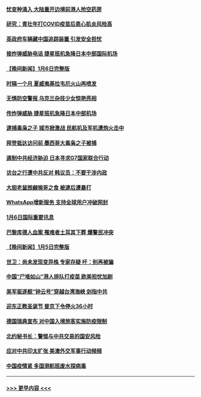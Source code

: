 #### [忧变种涌入 大陆重开边境前港人抢空药房](../pages/prog202/a103619386.md?t=01072143) 
#### [研究：青壮年打COVID疫苗后患心肌炎风险高](../pages/prog202/a103619391.md?t=01072143) 
#### [英政府车辆藏中国追踪装置 引发安全担忧](../pages/prog202/a103619395.md?t=01072143) 
#### [接炸弹威胁电话 捷星班机急降日本中部国际机场](../pages/prog202/a103619334.md?t=01072143) 
#### [【晚间新闻】1月6日完整版](../pages/prog202/a103619138.md?t=01072143) 
#### [时隔一个月 夏威夷基拉韦厄火山再喷发](../pages/prog202/a103619010.md?t=01072143) 
#### [无惧防空警报 乌克兰杂技少女惊艳亮相](../pages/prog202/a103619033.md?t=01072143) 
#### [传炸弹威胁 捷星班机急降日本中部机场](../pages/prog202/a103619094.md?t=01072143) 
#### [逮捕毒枭之子 城市掀激战 民航机及军机遭炮火击中](../pages/prog202/a103618988.md?t=01072143) 
#### [拜登抵达访问前 墨西哥大毒枭之子被捕](../pages/prog202/a103618805.md?t=01072143) 
#### [遏制中共经济胁迫 日本寻求G7国家联合行动](../pages/prog202/a103618809.md?t=01072143) 
#### [访台之行遭中共反对 韩议员：不要干涉内政](../pages/prog202/a103618472.md?t=01072143) 
#### [大胆老鼠觊觎猴哥之食 被逮后遭暴打](../pages/prog202/a103618467.md?t=01072143) 
#### [WhatsApp增新服务 支持全球用户冲破网封](../pages/prog202/a103618456.md?t=01072143) 
#### [1月6日国际重要讯息](../pages/prog202/a103618485.md?t=01072143) 
#### [巴黎库德人血案 罹难者土耳其下葬 爆警民冲突](../pages/prog202/a103618432.md?t=01072143) 
#### [【晚间新闻】1月5日完整版](../pages/prog202/a103618214.md?t=01072143) 
#### [世卫：尚未发现变异株 专家存疑 吁：别再被骗](../pages/prog202/a103618272.md?t=01072143) 
#### [中国“尸堆如山”港人排队打疫苗 欧美担忧加剧](../pages/prog202/a103618275.md?t=01072143) 
#### [美军驱逐舰“钟云号”穿越台湾海峡 剑指中共](../pages/prog202/a103618180.md?t=01072143) 
#### [迎东正教圣诞节 普京下令停火36小时](../pages/prog202/a103618102.md?t=01072143) 
#### [德国瑞典宣布 对中国入境旅客实施防疫限制](../pages/prog202/a103618095.md?t=01072143) 
#### [北约秘书长：警惕与中共交易的国安风险](../pages/prog202/a103618104.md?t=01072143) 
#### [应对中共印太扩张 美澳外交军事行动频频](../pages/prog202/a103618108.md?t=01072143) 
#### [中国疫情紧 多国测航班废水探病毒](../pages/prog202/a103618097.md?t=01072143) 

----
#### [ >>> 更早内容 <<< ](../indexes/prog202-earlier.md)
